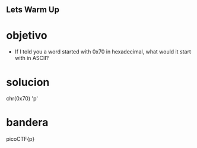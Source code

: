 ## Lets Warm Up

# objetivo
- If I told you a word started with 0x70 in hexadecimal, what would it start with in ASCII?

# solucion
chr(0x70)
'p'

# bandera
picoCTF{p}